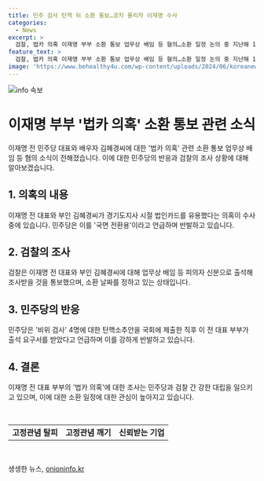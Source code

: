```yaml
---
title: 민주 검사 탄핵 뒤 소환 통보…궁지 몰리자 이재명 수사
categories:
  - News
excerpt: >
  검찰, 법카 의혹 이재명 부부 소환 통보 업무상 배임 등 혐의…소환 일정 논의 중 지난해 12월, 이재명 전 민주당 대표와 부인 김혜경씨에게 법인카드를 통한 의혹으로 검찰 소환 통보가 전달되었습니다. 경기도 관사에서의 음식값 등을 법인카드로 결제한 의혹이 제기되며, 관련 조사를 위해 출석 요구서가 전달되었습니다. 이에 더불어민주당은 검찰의 행동을 비위 검사 탄핵소추안과 관련된 국면 전환용으로 비판하고 있습니다.
feature_text: >
  검찰, 법카 의혹 이재명 부부 소환 통보 업무상 배임 등 혐의…소환 일정 논의 중 지난해 12월, 이재명 전 민주당 대표와 부인 김혜경씨에게 법인카드를 통한 의혹으로 검찰 소환 통보가 전달되었습니다. 경기도 관사에서의 음식값 등을 법인카드로 결제한 의혹이 제기되며, 관련 조사를 위해 출석 요구서가 전달되었습니다. 이에 더불어민주당은 검찰의 행동을 비위 검사 탄핵소추안과 관련된 국면 전환용으로 비판하고 있습니다.
image: 'https://www.behealthy4u.com/wp-content/uploads/2024/06/koreanews.jpg'
---
```


<p><img src="https://www.behealthy4u.com/wp-content/uploads/2024/06/koreanews.jpg" alt="info 속보" /></p>

<h1>이재명 부부 '법카 의혹' 소환 통보 관련 소식</h1>

<p data-ke-size="size16"></p>

<p>이재명 전 민주당 대표와 배우자 김혜경씨에 대한 '법카 의혹' 관련 소환 통보 업무상 배임 등 혐의 소식이 전해졌습니다. 이에 대한 민주당의 반응과 검찰의 조사 상황에 대해 알아보겠습니다.</p>

<p data-ke-size="size16"></p>

<h2 data-ke-size="size26">1. <b>의혹의 내용</b></h2>

<p data-ke-size="size16">이재명 전 대표와 부인 김혜경씨가 경기도지사 시절 법인카드를 유용했다는 의혹이 수사 중에 있습니다. 민주당은 이를 '국면 전환용'이라고 언급하며 반발하고 있습니다.</p>

<h2 data-ke-size="size26">2. <b>검찰의 조사</b></h2>

<p data-ke-size="size16">검찰은 이재명 전 대표와 부인 김혜경씨에 대해 업무상 배임 등 피의자 신분으로 출석해 조사받을 것을 통보했으며, 소환 날짜를 정하고 있는 상태입니다.</p>

<h2 data-ke-size="size26">3. <b>민주당의 반응</b></h2>

<p data-ke-size="size16">민주당은 '비위 검사' 4명에 대한 탄핵소추안을 국회에 제출한 직후 이 전 대표 부부가 출석 요구서를 받았다고 언급하며 이를 강하게 반발하고 있습니다.</p>

<h2 data-ke-size="size26">4. <b>결론</b></h2>

<p data-ke-size="size16">이재명 전 대표 부부의 '법카 의혹'에 대한 조사는 민주당과 검찰 간 강한 대립을 일으키고 있으며, 이에 대한 소환 일정에 대한 관심이 높아지고 있습니다.</p>

<p data-ke-size="size16">&nbsp;</p>

<table>
    <tbody>
        <tr>
            <td style="text-align: center; height: 17px;"><b>고정관념 탈피</b></td>
            <td style="text-align: center; height: 17px;"><b>고정관념 깨기</b></td>
            <td style="text-align: center; height: 17px;"><b>신뢰받는 기업</b></td>
        </tr>
    </tbody>
</table>

<p data-ke-size="size16">&nbsp;</p>
생생한 뉴스, <a href="https://onioninfo.kr" rel="dofollow">onioninfo.kr</a>


